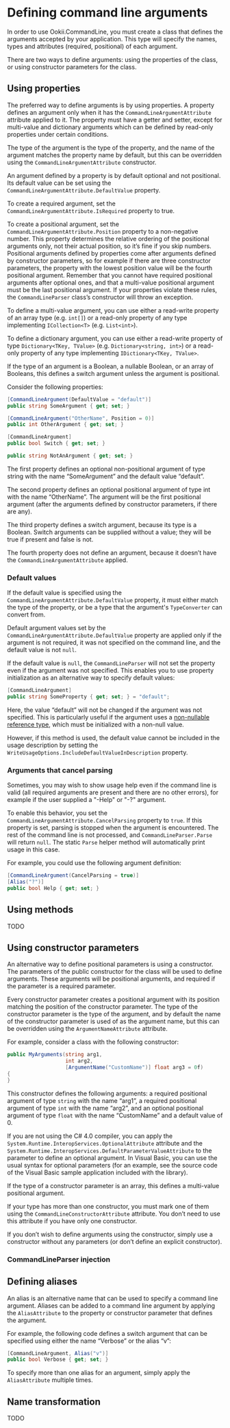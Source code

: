 # Defining command line arguments

In order to use Ookii.CommandLine, you must create a class that defines the arguments accepted by your application. This type will specify the names, types and attributes (required, positional) of each argument.

There are two ways to define arguments: using the properties of the class, or using constructor parameters for the class.

## Using properties

The preferred way to define arguments is by using properties. A property defines an argument only when it has the `CommandLineArgumentAttribute` attribute applied to it. The property must have a getter and setter, except for multi-value and dictionary arguments which can be defined by read-only properties under certain conditions.

The type of the argument is the type of the property, and the name of the argument matches the property name by default, but this can be overridden using the `CommandLineArgumentAttribute` constructor.

An argument defined by a property is by default optional and not positional. Its default value can be set using the `CommandLineArgumentAttribute.DefaultValue` property.

To create a required argument, set the `CommandLineArgumentAttribute.IsRequired` property to true.

To create a positional argument, set the `CommandLineArgumentAttribute.Position` property to a non-negative number. This property determines the relative ordering of the positional arguments only, not their actual position, so it’s fine if you skip numbers. Positional arguments defined by properties come after arguments defined by constructor parameters, so for example if there are three constructor parameters, the property with the lowest position value will be the fourth positional argument. Remember that you cannot have required positional arguments after optional ones, and that a multi-value positional argument must be the last positional argument. If your properties violate these rules, the `CommandLineParser` class’s constructor will throw an exception.

To define a multi-value argument, you can use either a read-write property of an array type (e.g. `int[]`) or a read-only property of any type implementing `ICollection<T>` (e.g. `List<int>`).

To define a dictionary argument, you can use either a read-write property of type `Dictionary<TKey, TValue>` (e.g. `Dictionary<string, int>`) or a read-only property of any type implementing `IDictionary<TKey, TValue>`.

If the type of an argument is a Boolean, a nullable Boolean, or an array of Booleans, this defines a switch argument unless the argument is positional.

Consider the following properties:

```csharp
[CommandLineArgument(DefaultValue = "default")]
public string SomeArgument { get; set; }

[CommandLineArgument("OtherName", Position = 0)]
public int OtherArgument { get; set; }

[CommandLineArgument]
public bool Switch { get; set; }

public string NotAnArgument { get; set; }
```

The first property defines an optional non-positional argument of type string with the name “SomeArgument” and the default value “default”.

The second property defines an optional positional argument of type int with the name “OtherName”. The argument will be the first positional argument (after the arguments defined by constructor parameters, if there are any).

The third property defines a switch argument, because its type is a Boolean. Switch arguments can be supplied without a value; they will be true if present and false is not.

The fourth property does not define an argument, because it doesn’t have the `CommandLineArgumentAttribute` applied.

### Default values

If the default value is specified using the `CommandLineArgumentAttribute.DefaultValue` property, it must either match the type
of the property, or be a type that the argument's `TypeConverter` can convert from.

Default argument values set by the `CommandLineArgumentAttribute.DefaultValue` property are applied only if the argument is
not required, it was not specified on the command line, and the default value is not `null`.

If the default value is `null`, the `CommandLineParser` will not set the property even if the argument was not specified. This
enables you to use property initialization as an alternative way to specify default values:

```csharp
[CommandLineArgument]
public string SomeProperty { get; set; } = "default";
```

Here, the value “default” will not be changed if the argument was not specified. This is particularly
useful if the argument uses a [non-nullable reference type](Arguments.md#arguments-with-non-nullable-types),
which must be initialized with a non-null value.

However, if this method is used, the default value cannot be included in the usage description
by setting the `WriteUsageOptions.IncludeDefaultValueInDescription` property.

### Arguments that cancel parsing

Sometimes, you may wish to show usage help even if the command line is valid (all required arguments
are present and there are no other errors), for example if the user supplied a "-Help" or "-?"
argument.

To enable this behavior, you set the `CommandLineArgumentAttribute.CancelParsing` property to `true`.
If this property is set, parsing is stopped when the argument is encountered. The rest of the
command line is not processed, and `CommandLineParser.Parse` will return `null`. The static `Parse`
helper method will automatically print usage in this case.

For example, you could use the following argument definition:

```csharp
[CommandLineArgument(CancelParsing = true)]
[Alias("?")]
public bool Help { get; set; }
```

## Using methods

TODO

## Using constructor parameters

An alternative way to define positional parameters is using a constructor. The parameters of the public constructor for the class will be used to define arguments. These arguments will be positional arguments, and required if the parameter is a required parameter.

Every constructor parameter creates a positional argument with its position matching the position of the constructor parameter. The type of the constructor parameter is the type of the argument, and by default the name of the constructor parameter is used of as the argument name, but this can be overridden using the `ArgumentNameAttribute` attribute.

For example, consider a class with the following constructor:

```csharp
public MyArguments(string arg1,
                   int arg2,
                   [ArgumentName("CustomName")] float arg3 = 0f)
{
}
```

This constructor defines the following arguments: a required positional argument of type `string` with the name “arg1”, a required positional argument of type `int` with the name “arg2”, and an optional positional argument of type `float` with the name “CustomName” and a default value of 0.

If you are not using the C# 4.0 compiler, you can apply the `System.Runtime.InteropServices.OptionalAttribute` attribute and the `System.Runtime.InteropServices.DefaultParameterValueAttribute` to the parameter to define an optional argument. In Visual Basic, you can use the usual syntax for optional parameters (for an example, see the source code of the Visual Basic sample application included with the library).

If the type of a constructor parameter is an array, this defines a multi-value positional argument.

If your type has more than one constructor, you must mark one of them using the `CommandLineConstructorAttribute` attribute. You don’t need to use this attribute if you have only one constructor.

If you don’t wish to define arguments using the constructor, simply use a constructor without any parameters (or don’t define an explicit constructor).

### CommandLineParser injection

## Defining aliases

An alias is an alternative name that can be used to specify a command line argument. Aliases can be added to a command line argument by applying the `AliasAttribute` to the property or constructor parameter that defines the argument.

For example, the following code defines a switch argument that can be specified using either the name “Verbose” or the alias “v”:

```csharp
[CommandLineArgument, Alias("v")]
public bool Verbose { get; set; }
```

To specify more than one alias for an argument, simply apply the `AliasAttribute` multiple times.

## Name transformation

TODO
